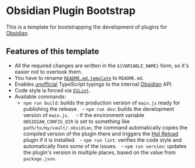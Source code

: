 # Obsidian Plugin Bootstrap

This is a template for bootstrapping the development of plugins for [Obsidian](https://obsidian.md/).

## Features of this template

- All the required changes are written in the `${VARIABLE_NAME}` form, so it's easier not to overlook them.
- You have to rename [`README.md.template`](./README.md.template) to `README.md`.
- Enables [unofficial](https://github.com/Fevol/obsidian-typings/) TypeScript typings to the internal [Obsidian](https://obsidian.md/) API.
- Code style is forced via [`ESLint`](https://eslint.org/).
- Available commands:
  - `npm run build`: builds the production version of `main.js` ready for publishing the release.
  - `npm run dev`: builds the development version of `main.js`.
    - If the environment variable `OBSIDIAN_CONFIG_DIR` is set to something like `path/to/my/vault/.obsidian`, the command automatically copies the compiled version of the plugin there and triggers the [Hot Reload](https://github.com/pjeby/hot-reload) plugin if it is installed.
  - `npm run lint`: verifies the code style and automatically fixes some of the issues.
  - `npm run version`: updates the plugin's version in multiple places, based on the value from `package.json`.
